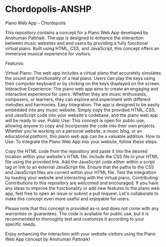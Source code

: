 # Chordopolis-ANSHP

Piano Web App - Chordopolis

This repository contains a concept for a Piano Web App developed by Anshuman Pattnaik. The app is designed to enhance the interaction between music websites and end users by providing a fully functional virtual piano. Built using HTML, CSS, and JavaScript, this concept offers an immersive musical experience for visitors.

Features:

Virtual Piano: The web app includes a virtual piano that accurately simulates the sound and functionality of a real piano. Users can play the keys using their computer keyboard or by clicking on the keys displayed on the screen.
Interactive Experience: The piano web app aims to create an engaging and interactive experience for users. Whether they are music enthusiasts, composers, or learners, they can explore and experiment with different melodies and harmonies.
Easy Integration: The app is designed to be easily embedded into any music website. Simply copy the provided HTML, CSS, and JavaScript code into your website's codebase, and the piano web app will be ready to use.
Public Use: This concept is open for public use, allowing anyone to copy and incorporate the code into their own projects. Whether you're working on a personal website, a music blog, or an educational platform, this piano web app can be a valuable addition.
How to Use:
To integrate the Piano Web App into your website, follow these steps:

Copy the HTML code from the repository and paste it into the desired location within your website's HTML file.
Include the CSS file in your HTML file using the provided link.
Add the JavaScript code either within a script tag or link to an external JavaScript file.
Ensure that the paths to the CSS and JavaScript files are correct within your HTML file.
Test the integration by loading your website and interacting with the virtual piano.
Contributing:
Contributions to this repository are welcomed and encouraged. If you have any ideas to improve the functionality or add new features to the piano web app, feel free to open an issue or submit a pull request. Let's collaborate to make this concept even more useful and enjoyable for users.

Please note that this concept is provided as-is and does not come with any warranties or guarantees. The code is available for public use, but it is recommended to thoroughly test and customize it according to your specific needs.

Enjoy enhancing the interaction with your website visitors using the Piano Web App concept by Anshuman Pattnaik!
